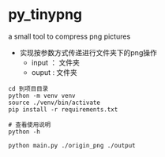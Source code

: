 # py_tinypng
a small tool to compress png pictures

- 实现按参数方式传递进行文件夹下的png操作
    - input ： 文件夹
    - ouput :  文件夹

```
cd 到项目目录
python -m venv venv
source ./venv/bin/activate
pip install -r requirements.txt

# 查看使用说明
python -h

python main.py ./origin_png ./output
```